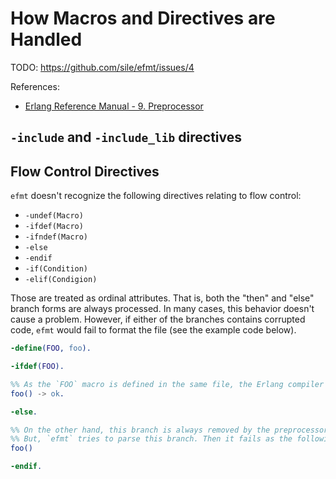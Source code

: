 How Macros and Directives are Handled
=====================================

TODO: https://github.com/sile/efmt/issues/4

References:
- [Erlang Reference Manual - 9. Preprocessor](https://www.erlang.org/doc/reference_manual/macros.html)

`-include` and `-include_lib` directives
-----------------------------------------


Flow Control Directives
-----------------------

`efmt` doesn't recognize the following directives relating to flow control:
- `-undef(Macro)`
- `-ifdef(Macro)`
- `-ifndef(Macro)`
- `-else`
- `-endif`
- `-if(Condition)`
- `-elif(Condigion)`

Those are treated as ordinal attributes.
That is, both the "then" and "else" branch forms are always processed.
In many cases, this behavior doesn't cause a problem.
However, if either of the branches contains corrupted code, `efmt` would fail to format the file (see the example code below).

```erlang
-define(FOO, foo).

-ifdef(FOO).

%% As the `FOO` macro is defined in the same file, the Erlang compiler always evaluates this branch.
foo() -> ok.

-else.

%% On the other hand, this branch is always removed by the preprocessor.
%% But, `efmt` tries to parse this branch. Then it fails as the following function declaration is invalid.
foo()

-endif.
```
